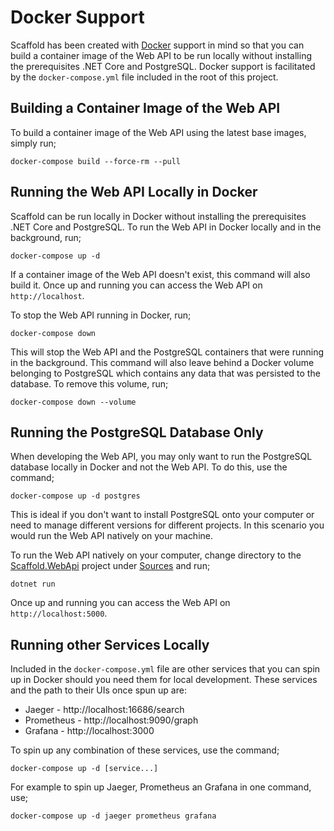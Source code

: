# Docker Support

Scaffold has been created with [Docker](https://www.docker.com/) support in mind so that you can build a container image of the Web API to be run locally without installing the prerequisites .NET Core and PostgreSQL. Docker support is facilitated by the `docker-compose.yml` file included in the root of this project.

## Building a Container Image of the Web API

To build a container image of the Web API using the latest base images, simply run;

    docker-compose build --force-rm --pull

## Running the Web API Locally in Docker

Scaffold can be run locally in Docker without installing the prerequisites .NET Core and PostgreSQL. To run the Web API in Docker locally and in the background, run;

    docker-compose up -d

If a container image of the Web API doesn't exist, this command will also build it. Once up and running you can access the Web API on `http://localhost`.

To stop the Web API running in Docker, run;

    docker-compose down

This will stop the Web API and the PostgreSQL containers that were running in the background. This command will also leave behind a Docker volume belonging to PostgreSQL which contains any data that was persisted to the database. To remove this volume, run;

    docker-compose down --volume

## Running the PostgreSQL Database Only

When developing the Web API, you may only want to run the PostgreSQL database locally in Docker and not the Web API. To do this, use the command;

    docker-compose up -d postgres

This is ideal if you don't want to install PostgreSQL onto your computer or need to manage different versions for different projects. In this scenario you would run the Web API natively on your machine.

To run the Web API natively on your computer, change directory to the [Scaffold.WebApi](../Sources/Scaffold.WebApi) project under [Sources](../Sources) and run;

    dotnet run

Once up and running you can access the Web API on `http://localhost:5000`.

## Running other Services Locally

Included in the `docker-compose.yml` file are other services that you can spin up in Docker should you need them for local development. These services and the path to their UIs once spun up are:

- Jaeger - http://localhost:16686/search
- Prometheus - http://localhost:9090/graph
- Grafana - http://localhost:3000

To spin up any combination of these services, use the command;

    docker-compose up -d [service...]

For example to spin up Jaeger, Prometheus an Grafana in one command, use;

    docker-compose up -d jaeger prometheus grafana
